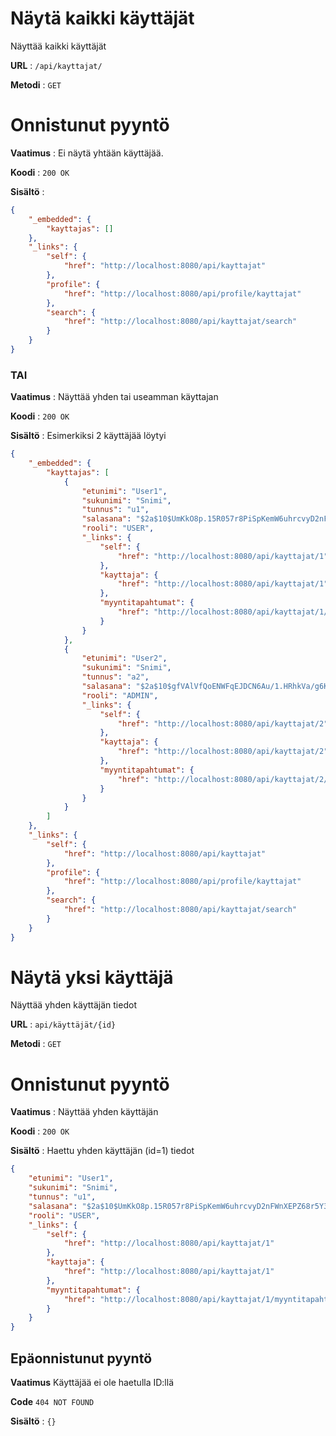 # Näytä kaikki käyttäjät

Näyttää kaikki käyttäjät

**URL** : `/api/kayttajat/`

**Metodi** : `GET`

# Onnistunut pyyntö

**Vaatimus** : Ei näytä yhtään käyttäjää.

**Koodi** : `200 OK`

**Sisältö** :
```json
{
    "_embedded": {
        "kayttajas": []
    },
    "_links": {
        "self": {
            "href": "http://localhost:8080/api/kayttajat"
        },
        "profile": {
            "href": "http://localhost:8080/api/profile/kayttajat"
        },
        "search": {
            "href": "http://localhost:8080/api/kayttajat/search"
        }
    }
}       

```


### TAI

**Vaatimus** : Näyttää yhden tai useamman käyttajan

**Koodi** : `200 OK`

**Sisältö** : Esimerkiksi 2 käyttäjää löytyi

```json
{
    "_embedded": {
        "kayttajas": [
            {
                "etunimi": "User1",
                "sukunimi": "Snimi",
                "tunnus": "u1",
                "salasana": "$2a$10$UmKkO8p.15R057r8PiSpKemW6uhrcvyD2nFWnXEPZ68r5Y3GuukZW",
                "rooli": "USER",
                "_links": {
                    "self": {
                        "href": "http://localhost:8080/api/kayttajat/1"
                    },
                    "kayttaja": {
                        "href": "http://localhost:8080/api/kayttajat/1"
                    },
                    "myyntitapahtumat": {
                        "href": "http://localhost:8080/api/kayttajat/1/myyntitapahtumat"
                    }
                }
            },
            {
                "etunimi": "User2",
                "sukunimi": "Snimi",
                "tunnus": "a2",
                "salasana": "$2a$10$gfVAlVfQoENWFqEJDCN6Au/1.HRhkVa/g6KSw0wXHsg6DWpKiK8Um",
                "rooli": "ADMIN",
                "_links": {
                    "self": {
                        "href": "http://localhost:8080/api/kayttajat/2"
                    },
                    "kayttaja": {
                        "href": "http://localhost:8080/api/kayttajat/2"
                    },
                    "myyntitapahtumat": {
                        "href": "http://localhost:8080/api/kayttajat/2/myyntitapahtumat"
                    }
                }
            }
        ]
    },
    "_links": {
        "self": {
            "href": "http://localhost:8080/api/kayttajat"
        },
        "profile": {
            "href": "http://localhost:8080/api/profile/kayttajat"
        },
        "search": {
            "href": "http://localhost:8080/api/kayttajat/search"
        }
    }
}
```
# Näytä yksi käyttäjä

Näyttää yhden käyttäjän tiedot

**URL** : `api/käyttäjät/{id}`

**Metodi** : `GET`

# Onnistunut pyyntö

**Vaatimus** : Näyttää yhden käyttäjän

**Koodi** : `200 OK`

**Sisältö** : Haettu yhden käyttäjän (id=1) tiedot
```json
{
    "etunimi": "User1",
    "sukunimi": "Snimi",
    "tunnus": "u1",
    "salasana": "$2a$10$UmKkO8p.15R057r8PiSpKemW6uhrcvyD2nFWnXEPZ68r5Y3GuukZW",
    "rooli": "USER",
    "_links": {
        "self": {
            "href": "http://localhost:8080/api/kayttajat/1"
        },
        "kayttaja": {
            "href": "http://localhost:8080/api/kayttajat/1"
        },
        "myyntitapahtumat": {
            "href": "http://localhost:8080/api/kayttajat/1/myyntitapahtumat"
        }
    }
}
```
## Epäonnistunut pyyntö

**Vaatimus** Käyttäjää ei ole haetulla ID:llä

**Code** `404 NOT FOUND`

**Sisältö** : `{}`
